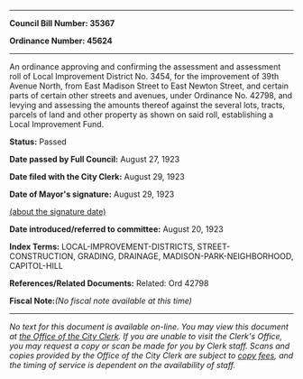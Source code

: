 

********

**Council Bill Number: 35367**
   
**Ordinance Number: 45624**
********

 An ordinance approving and confirming the assessment and assessment roll of Local Improvement District No. 3454, for the improvement of 39th Avenue North, from East Madison Street to East Newton Street, and certain parts of certain other streets and avenues, under Ordinance No. 42798, and levying and assessing the amounts thereof against the several lots, tracts, parcels of land and other property as shown on said roll, establishing a Local Improvement Fund.

**Status:** Passed
   
**Date passed by Full Council:** August 27, 1923
   
**Date filed with the City Clerk:** August 29, 1923
   
**Date of Mayor's signature:** August 29, 1923
   
[(about the signature date)](/~public/approvaldate.htm)
   
   
   
**Date introduced/referred to committee:** August 20, 1923
   
   
**Index Terms:** LOCAL-IMPROVEMENT-DISTRICTS, STREET-CONSTRUCTION, GRADING, DRAINAGE, MADISON-PARK-NEIGHBORHOOD, CAPITOL-HILL

**References/Related Documents:** Related: Ord 42798

**Fiscal Note:**_(No fiscal note available at this time)_
********

_No text for this document is available on-line. You may view this document at [the Office of the City Clerk](http://www.seattle.gov/leg/clerk/contactUs.htm). If you are unable to visit the Clerk's Office, you may request a copy or scan be made for you by Clerk staff. Scans and copies provided by the Office of the City Clerk are subject to [copy fees](http://clerk.seattle.gov/~public/clerkfees.htm), and the timing of service is dependent on the availability of staff._

